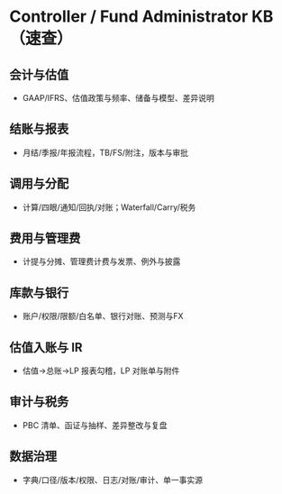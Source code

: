 # Controller / Fund Administrator KB（速查）

## 会计与估值

- GAAP/IFRS、估值政策与频率、储备与模型、差异说明

## 结账与报表

- 月结/季报/年报流程，TB/FS/附注，版本与审批

## 调用与分配

- 计算/四眼/通知/回执/对账；Waterfall/Carry/税务

## 费用与管理费

- 计提与分摊、管理费计费与发票、例外与披露

## 库款与银行

- 账户/权限/限额/白名单、银行对账、预测与FX

## 估值入账与 IR

- 估值→总账→LP 报表勾稽，LP 对账单与附件

## 审计与税务

- PBC 清单、函证与抽样、差异整改与复盘

## 数据治理

- 字典/口径/版本/权限、日志/对账/审计、单一事实源
